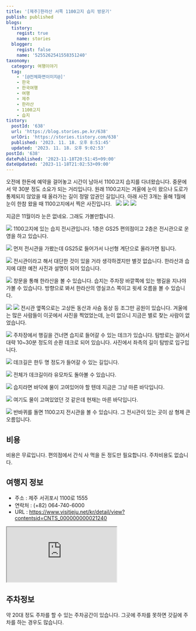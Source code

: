```yaml
---
title: '[제주]한라산 서쪽 1100고지 습지 방문기'
publish: published
blogs:
  tistory:
    regist: true
    name: stories
  blogger:
    regist: false
    name: '5255262541558351240'
taxonomy:
  category: 여행이야기
  tag:
    - '[@전체화면이미지@]'
    - 한국
    - 한국여행
    - 여행
    - 제주
    - 한라산
    - 1100고지
    - 습지
tistory:
  postId: '638'
  url: 'https://blog.stories.pe.kr/638'
  urlOri: 'https://stories.tistory.com/638'
  published: '2023. 11. 18. 오후 8:51:45'
  updated: '2023. 11. 18. 오후 9:02:53'
postId: '638'
datePublished: '2023-11-18T20:51:45+09:00'
dateUpdated: '2023-11-18T21:02:53+09:00'
---
```


오전에 한돈에 예약을 걸어놓고 시간이 남아서 1100고지 습지를 다녀왔습니다. 중문에서 약 30분 정도 소요가 되는 거리입니다. 원래 1100고지는 겨울에 눈이 왔으나 도로가 통제되지 않았을 때 올라가는 길이 정말 압권인 길입니다. 아래 사진 3개는 올해 1월에 눈이 한참 왔을 때 1100고지에서 찍은 사진입니다.  
![](./images/njo2_20230125_152238.jpg)
![](./images/njo2_20230125_152304.jpg)
![](./images/njo2_20230125_153733.jpg)

지금은 11월이라 눈은 없네요. 그래도 가볼만합니다.

![](./images/njo2_20231031_110807-01.jpeg)
1100고지에 있는 습지 전시관입니다. 1층은 GS25 편의점이고 2층은 전시관으로 운영을 하고 있습니다.

![](./images/njo2_20231031_111019-01.jpeg)
먼저 전시관을 가봤는데 GS25로 들어가서 나선형 계단으로 올라가면 됩니다.

![](./images/njo2_20231031_111109-01.jpeg)
전시관이라고 해서 대단한 것이 있을 거라 생각하겠지만 별것 없습니다. 한라산과 습지에 대한 예전 사진과 설명이 되어 있습니다.

![](./images/njo2_20231031_111044-01.jpeg)
창문을 통해 한라산을 볼 수 있습니다. 습지는 주차장 바깥쪽에 있는 행길을 지나야 가볼 수 있습니다. 방향으로 봐서 한라산의 영실코스 쪽이고 윗세 오름을 볼 수 있습니다.

![](./images/njo2_20231031_111343-01.jpeg)
![](./images/njo2_20231031_111348-02.jpeg)
전시관 옆쪽으로는 고상돈 동산과 사슴 동상 등 조그만 공원이 있습니다. 겨울에는 많은 사람들이 이곳에서 사진을 찍었었는데, 눈이 없으니 지금은 별로 찾는 사람이 없었습니다.

![](./images/njo2_20231031_112129-01.jpeg)
주차장에서 행길을 건너면 습지로 들어갈 수 있는 데크가 있습니다.
탐방로는 걸어서 대략 10~30분 정도의 순환 데크로 되어 있습니다. 사진에서 좌측의 길이 탐방로 입구입니다.

![](./images/njo2_20231031_112137-01.jpeg)
데크길은 한두 명 정도가 들어갈 수 있는 길입니다.

![](./images/njo2_20231031_112435-01.jpeg)
전체가 데크길이라 유모차도 돌아볼 수 있습니다.

![](./images/njo2_20231031_112534-01.jpeg)
습지라면 바닥에 물이 고여있어야 할 텐데 지금은 그냥 마른 바닥입니다.

![](./images/njo2_20231031_112557-01.jpeg)
여기도 물이 고여있었던 것 같은데 현재는 마른 바닥입니다.

![](./images/njo2_20231031_113106-01.jpeg)
반바퀴를 돌면 1100고지 전시관을 볼 수 있습니다. 그 전시관이 있는 곳이 삼 형제 큰 오름입니다.

## 비용

비용은 무료입니다. 편의점에서 간식 사 먹을 돈 정도만 필요합니다. 주차비용도 없습니다.

## 여행지 정보

- 주소 : 제주 서귀포시 1100로 1555
- 연락처 : (+82) 064-740-6000
- URL : https://www.visitjeju.net/kr/detail/view?contentsid=CNTS_000000000021240

<div className='embed-responsive embed-responsive-16by9'>
<iframe src='https://www.google.com/maps/embed?pb=!1m18!1m12!1m3!1d3332.508170193741!2d126.4604888761965!3d33.35779680407872!2m3!1f0!2f0!3f0!3m2!1i1024!2i768!4f13.1!3m3!1m2!1s0x350c57c0decbb733%3A0xd9bf1dcb826c5b1a!2zMTEwMOqzoOyngCDtnLTqsozshow!5e0!3m2!1sko!2skr!4v1700308929790!5m2!1sko!2skr' className='embed-responsive-item' allowFullScreen></iframe>
</div>

## 주차정보

약 20대 정도 주차를 할 수 있는 주차공간이 있습니다. 그곳에 주차를 못하면 갓길에 주차를 하는 경우도 많습니다.
